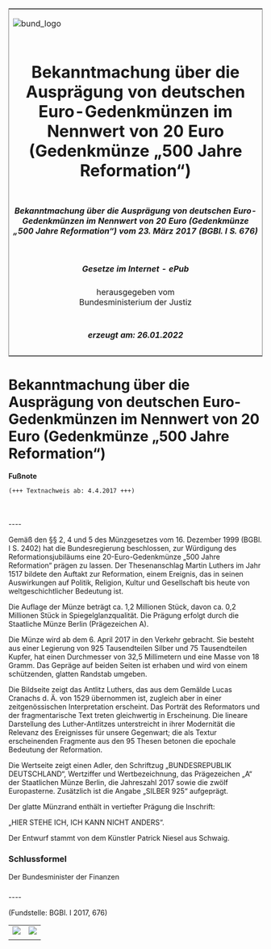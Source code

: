 <span id="DECKBLATT.html"></span>

<table border="0" frame="border" width="100%">

<tr valign="top">

<td align="left">

![bund\_logo](BfJ_2021_Web_de_de.gif)

</td>

<td align="right">

 

</td>

</tr>

<tr align="center" valign="middle">

<td colspan="2">

# Bekanntmachung über die Ausprägung von deutschen Euro-Gedenkmünzen im Nennwert von 20 Euro (Gedenkmünze „500 Jahre Reformation“)

</td>

</tr>

<tr align="center" valign="middle">

<td colspan="2">

##### Bekanntmachung über die Ausprägung von deutschen Euro-Gedenkmünzen im Nennwert von 20 Euro (Gedenkmünze „500 Jahre Reformation“) vom 23. März 2017 (BGBl. I S. 676)

</td>

</tr>

<tr align="center" valign="middle">

<td colspan="2">

  
  

##### Gesetze im Internet - ePub  
  
herausgegeben vom  
Bundesministerium der Justiz

</td>

</tr>

<tr align="center" valign="bottom">

<td colspan="2">

  
  

##### erzeugt am: 26.01.2022

</td>

</tr>

</table>

<span id="BJNR067600017.html"></span>

# Bekanntmachung über die Ausprägung von deutschen Euro-Gedenkmünzen im Nennwert von 20 Euro (Gedenkmünze „500 Jahre Reformation“)

<div>

  
**Fußnote**

<div class="jnhtml">

<div>

<div class="jurAbsatz">

  

``` 
(+++ Textnachweis ab: 4.4.2017 +++)

 
```

</div>

</div>

</div>

</div>

<span id="BJNR067600017BJNE000100000.html"></span>

###   
\----

<div>

<div class="jnhtml">

<div>

<div class="jurAbsatz">

Gemäß den §§ 2, 4 und 5 des Münzgesetzes vom 16. Dezember 1999 (BGBl. I
S. 2402) hat die Bundesregierung beschlossen, zur Würdigung des
Reformationsjubiläums eine 20-Euro-Gedenkmünze „500 Jahre Reformation“
prägen zu lassen. Der Thesenanschlag Martin Luthers im Jahr 1517 bildete
den Auftakt zur Reformation, einem Ereignis, das in seinen Auswirkungen
auf Politik, Religion, Kultur und Gesellschaft bis heute von
weltgeschichtlicher Bedeutung ist.

</div>

<div class="jurAbsatz">

Die Auflage der Münze beträgt ca. 1,2 Millionen Stück, davon ca. 0,2
Millionen Stück in Spiegelglanzqualität. Die Prägung erfolgt durch die
Staatliche Münze Berlin (Prägezeichen A).

</div>

<div class="jurAbsatz">

Die Münze wird ab dem 6. April 2017 in den Verkehr gebracht. Sie besteht
aus einer Legierung von 925 Tausendteilen Silber und 75 Tausendteilen
Kupfer, hat einen Durchmesser von 32,5 Millimetern und eine Masse von 18
Gramm. Das Gepräge auf beiden Seiten ist erhaben und wird von einem
schützenden, glatten Randstab umgeben.

</div>

<div class="jurAbsatz">

Die Bildseite zeigt das Antlitz Luthers, das aus dem Gemälde Lucas
Cranachs d. Ä. von 1529 übernommen ist, zugleich aber in einer
zeitgenössischen Interpretation erscheint. Das Porträt des Reformators
und der fragmentarische Text treten gleichwertig in Erscheinung. Die
lineare Darstellung des Luther-Antlitzes unterstreicht in ihrer
Modernität die Relevanz des Ereignisses für unsere Gegenwart; die als
Textur erscheinenden Fragmente aus den 95 Thesen betonen die epochale
Bedeutung der Reformation.

</div>

<div class="jurAbsatz">

Die Wertseite zeigt einen Adler, den Schriftzug „BUNDESREPUBLIK
DEUTSCHLAND“, Wertziffer und Wertbezeichnung, das Prägezeichen „A“ der
Staatlichen Münze Berlin, die Jahreszahl 2017 sowie die zwölf
Europasterne. Zusätzlich ist die Angabe „SILBER 925“ aufgeprägt.

</div>

<div class="jurAbsatz">

Der glatte Münzrand enthält in vertiefter Prägung die Inschrift:

</div>

<div class="jurAbsatz">

„HIER STEHE ICH, ICH KANN NICHT ANDERS“.

</div>

<div class="jurAbsatz">

Der Entwurf stammt von dem Künstler Patrick Niesel aus Schwaig.

</div>

</div>

</div>

</div>

<span id="BJNR067600017BJNE000200000.html"></span>

### Schlussformel  

<div>

<div class="jnhtml">

<div>

<div class="jurAbsatz">

<span class="SP">Der Bundesminister der Finanzen</span>

</div>

</div>

</div>

</div>

<span id="BJNR067600017BJNE000300000.html"></span>

###   
\----

<div>

<div class="jnhtml">

<div>

<div class="jurAbsatz">

<div class="kommentar_Fundstelle">

(Fundstelle: BGBl. I 2017, 676)

</div>

</div>

  

|                                   |                                   |
| :-------------------------------- | --------------------------------: |
| ![](bgbl1_2017_j0676-1_0010.jpeg) | ![](bgbl1_2017_j0676-1_0020.jpeg) |
|                                   |                                   |

</div>

</div>

</div>
